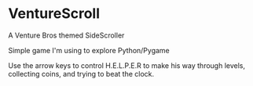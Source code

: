 # VentureScroll
A Venture Bros themed SideScroller

Simple game I'm using to explore Python/Pygame 

Use the arrow keys to control H.E.L.P.E.R to make his way through levels, collecting coins, and trying to beat the clock.
